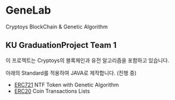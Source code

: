 # GeneLab
Cryptoys BlockChain & Genetic Algorithm

## KU GraduationProject Team 1
이 프로젝트는 Cryptoys의 블록체인과 유전 알고리즘을 포함하고 있습니다.

아래의 Standard를 적용하여 JAVA로 제작합니다. (진행 중)

- [ERC721](https://ethereum.org/en/developers/docs/standards/tokens/erc-721/) NTF Token with Genetic Algorithm
- [ERC20](https://ethereum.org/en/developers/docs/standards/tokens/erc-20/) Coin Transactions Lists

